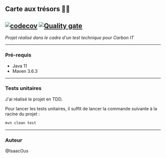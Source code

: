 ## Carte aux trésors 🏴‍☠️

[![codecov](https://codecov.io/gh/IsaacOus/carte-tresor-carbon-it/branch/main/graph/badge.svg?token=FALO81VHPO)](https://codecov.io/gh/IsaacOus/carte-tresor-carbon-it)
[![Quality gate](https://sonarcloud.io/api/project_badges/quality_gate?project=isaacous_carte-tresor)](https://sonarcloud.io/summary/new_code?id=isaacous_carte-tresor)
---
_Projet réalisé dans le cadre d'un test technique pour Carbon IT_

---
### Pré-requis

- Java 11
- Maven 3.6.3

---

### Tests unitaires

J'ai réalisé le projet en TDD. 

Pour lancer les tests unitaires, il suffit de lancer la commande suivante à la racine du projet :

```bash
mvn clean test
```
---

### Auteur
@IsaacOus



